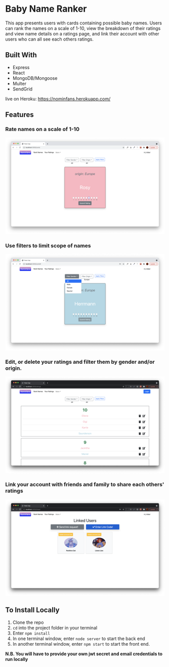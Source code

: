 # Baby Name Ranker

This app presents users with cards containing possible baby names. Users can rank the names on a scale of
1-10, view the breakdown of their ratings and view name details on a ratings page, and link their account
with other users who can all see each others ratings.

## Built With

- Express
- React
- MongoDB/Mongoose
- Multer
- SendGrid

live on Heroku: https://nominfans.herokuapp.com/

## Features

### Rate names on a scale of 1-10

![](https://github.com/mac718/baby_names/blob/main/client/src/pics/card.png)

### Use filters to limit scope of names

![](https://github.com/mac718/baby_names/blob/main/client/src/pics/filter.png)

### Edit, or delete your ratings and filter them by gender and/or origin.

![](https://github.com/mac718/baby_names/blob/main/client/src/pics/ratings.png)

### Link your account with friends and family to share each others' ratings

![](https://github.com/mac718/baby_names/blob/main/client/src/pics/linked.png)

## To Install Locally

1. Clone the repo
2. `cd` into the project folder in your terminal
3. Enter `npm install`
4. In one terminal window, enter `node server` to start the back end
5. In another terminal window, enter `npm start` to start the front end.

**N.B. You will have to provide your own jwt secret and email credentials to run locally**
